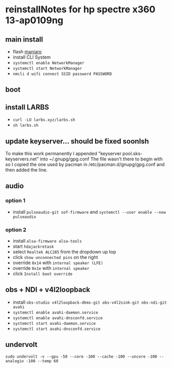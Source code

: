 # reinstallNotes for hp spectre x360 13-ap0109ng

## main install
- flash [manjaro](https://manjaro.org/downloads/official/architect/)
- install CLI System
- `systemctl enable NetworkManager`
- `systemctl start NetworkManager`
- `nmcli d wifi connect SSID password PASSWORD`

## boot

## install LARBS
- `curl -LO larbs.xyz/larbs.sh`
- `sh larbs.sh`

## update keyserver... should be fixed soonIsh
To make this work permanently I appended "keyserver pool.sks-keyservers.net" into ~/.gnupg/gpg.conf
The file wasn't there to begin with so I copied the one used by pacman in /etc/pacman.d/gnupg/gpg.conf and then added the line.

## audio
### option 1
- install `pulseaudio-git sof-firmware` and `systemctl --user enable --now pulseaudio`

### option 2
- install `alsa-firmware alsa-tools`
- start `hdajackretask`
- select `Realtek ALC285` from the dropdown up top
- click `show unconnected pins` on the right
- override `0x14` with `internal speaker (LFE)`
- override `0x1e` with `internal speaker`
- click `Install boot override`

## obs + NDI + v4l2loopback
- install `obs-studio v4l2loopback-dkms-git obs-v4l2sink-git obs-ndi-git avahi`
- `systemctl enable avahi-daemon.service`
- `systemctl enable avahi-dnsconfd.service`
- `systemctl start avahi-daemon.service`
- `systemctl start avahi-dnsconfd.service`


## undervolt
`sudo undervolt -v --gpu -50 --core -100 --cache -100 --uncore -100 --analogio -100 --temp 60`

